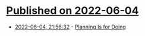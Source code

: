 # [Published on 2022-06-04](index.md)

* [2022-06-04, 21:56:32](https://news.ycombinator.com/item?id=31625489) - [Planning Is for Doing](https://biggestfish.substack.com/p/planning-is-for-doing)
